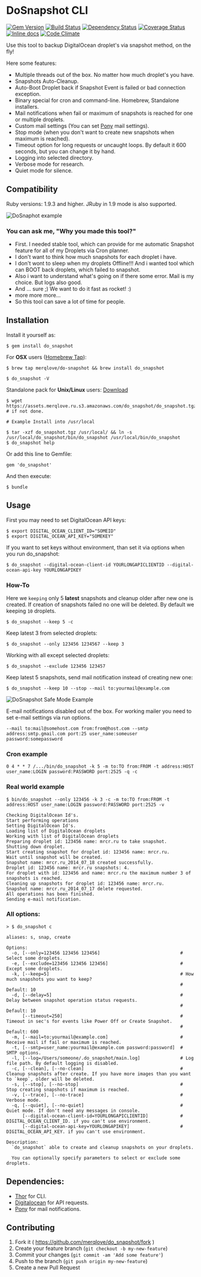 # DoSnapshot CLI

[![Gem Version](https://badge.fury.io/rb/do_snapshot.svg)](http://badge.fury.io/rb/do_snapshot)
[![Build Status](https://travis-ci.org/merqlove/do_snapshot.svg?branch=master)](https://travis-ci.org/merqlove/do_snapshot)
[![Dependency Status](https://gemnasium.com/merqlove/do_snapshot.svg)](https://gemnasium.com/merqlove/do_snapshot)
[![Coverage Status](https://coveralls.io/repos/merqlove/do_snapshot/badge.png?branch=master)](https://coveralls.io/r/merqlove/do_snapshot?branch=master)
[![Inline docs](http://inch-ci.org/github/merqlove/do_snapshot.png?branch=master)](http://inch-ci.org/github/merqlove/do_snapshot)
[![Code Climate](https://codeclimate.com/github/merqlove/do_snapshot.png)](https://codeclimate.com/github/merqlove/do_snapshot)

Use this tool to backup DigitalOcean droplet's via snapshot method, on the fly!

Here some features:

- Multiple threads out of the box. No matter how much droplet's you have.
- Snapshots Auto-Cleanup.
- Auto-Boot Droplet back if Snapshot Event is failed or bad connection exception.
- Binary special for cron and command-line. Homebrew, Standalone installers.
- Mail notifications when fail or maximum of snapshots is reached for one or multiple droplets.
- Custom mail settings (You can set [Pony](https://github.com/benprew/pony) mail settings).
- Stop mode (when you don't want to create new snapshots when maximum is reached).
- Timeout option for long requests or uncaught loops. By default it 600 seconds, but you can change it by hand.
- Logging into selected directory.
- Verbose mode for research.
- Quiet mode for silence.

## Compatibility

Ruby versions: 1.9.3 and higher. JRuby in 1.9 mode is also supported.

![DoSnaphot example](https://raw.githubusercontent.com/merqlove/do_snapshot/master/assets/example.png)

### You can ask me, "Why you made this tool?"

- First. I needed stable tool, which can provide for me automatic Snapshot feature for all of my Droplets via Cron planner.
- I don't want to think how much snapshots for each droplet i have.
- I don't wont to sleep when my droplets Offline!!! And i wanted tool which can BOOT back droplets, which failed to snapshot.
- Also i want to understand what's going on if there some error. Mail is my choice. But logs also good.
- And ... sure ;) We want to do it fast as rocket! :)
- more more more...
- So this tool can save a lot of time for people.

## Installation

Install it yourself as:

    $ gem install do_snapshot
    
For **OSX** users ([Homebrew Tap](http://github.com/merqlove/homebrew-do-snapshot)):

    $ brew tap merqlove/do-snapshot && brew install do_snapshot
    
    $ do_snapshot -V
    
Standalone pack for **Unix/Linux** users: [Download](https://assets.merqlove.ru.s3.amazonaws.com/do_snapshot/dosnapshot.tgz)
 
    $ wget https://assets.merqlove.ru.s3.amazonaws.com/do_snapshot/do_snapshot.tgz # if not done.
    
    # Example Install into /usr/local
    
    $ tar -xzf do_snapshot.tgz /usr/local/ && ln -s /usr/local/do_snapshot/bin/do_snapshot /usr/local/bin/do_snapshot 
    $ do_snapshot help      

Or add this line to Gemfile:

    gem 'do_snapshot'

And then execute:

    $ bundle
    
## Usage

First you may need to set DigitalOcean API keys: 

    $ export DIGITAL_OCEAN_CLIENT_ID="SOMEID"
    $ export DIGITAL_OCEAN_API_KEY="SOMEKEY"
 
If you want to set keys without environment, than set it via options when you run do_snapshot:

    $ do_snapshot --digital-ocean-client-id YOURLONGAPICLIENTID --digital-ocean-api-key YOURLONGAPIKEY

### How-To
 
Here we `keeping` only 5 **latest** snapshots and cleanup older after new one is created. If creation of snapshots failed no one will be deleted. By default we keeping `10` droplets.

    $ do_snapshot --keep 5 -c
  
Keep latest 3 from selected droplets:
  
    $ do_snapshot --only 123456 1234567 --keep 3
  
Working with all except selected droplets:
  
    $ do_snapshot --exclude 123456 123457
  
Keep latest 5 snapshots, send mail notification instead of creating new one:
  
    $ do_snapshot --keep 10 --stop --mail to:yourmail@example.com
    
![DoSnapshot Safe Mode Example](https://raw.githubusercontent.com/merqlove/do_snapshot/master/assets/safe_mode.png)    
    
E-mail notifications disabled out of the box. 
For working mailer you need to set e-mail settings via run options.

    --mail to:mail@somehost.com from:from@host.com --smtp address:smtp.gmail.com port:25 user_name:someuser password:somepassword

### Cron example

    0 4 * * 7 /.../bin/do_snapshot -k 5 -m to:TO from:FROM -t address:HOST user_name:LOGIN password:PASSWORD port:2525 -q -c

### Real world example

    $ bin/do_snapshot --only 123456 -k 3 -c -m to:TO from:FROM -t address:HOST user_name:LOGIN password:PASSWORD port:2525 -v
    
    Checking DigitalOcean Id's.
    Start performing operations
    Setting DigitalOcean Id's.
    Loading list of DigitalOcean droplets
    Working with list of DigitalOcean droplets
    Preparing droplet id: 123456 name: mrcr.ru to take snapshot.
    Shutting down droplet.
    Start creating snapshot for droplet id: 123456 name: mrcr.ru.
    Wait until snapshot will be created.
    Snapshot name: mrcr.ru_2014_07_18 created successfully.
    Droplet id: 123456 name: mrcr.ru snapshots: 4.
    For droplet with id: 123456 and name: mrcr.ru the maximum number 3 of snapshots is reached.
    Cleaning up snapshots for droplet id: 123456 name: mrcr.ru.
    Snapshot name: mrcr.ru_2014_07_17 delete requested.
    All operations has been finished.
    Sending e-mail notification.

### All options:    

    > $ do_snapshot c  
    
    aliases: s, snap, create
    
    Options:
      -o, [--only=123456 123456 123456]                              # Select some droplets.
      -e, [--exclude=123456 123456 123456]                           # Except some droplets.
      -k, [--keep=5]                                                 # How much snapshots you want to keep?
                                                                     # Default: 10
      -d, [--delay=5]                                                # Delay between snapshot operation status requests.
                                                                     # Default: 10                                                                    
          [--timeout=250]                                            # Timeout in sec's for events like Power Off or Create Snapshot.
                                                                     # Default: 600                                                                     
      -m, [--mail=to:yourmail@example.com]                           # Receive mail if fail or maximum is reached.
      -t, [--smtp=user_name:yourmail@example.com password:password]  # SMTP options.
      -l, [--log=/Users/someone/.do_snapshot/main.log]               # Log file path. By default logging is disabled.
      -c, [--clean], [--no-clean]                                    # Cleanup snapshots after create. If you have more images than you want to `keep`, older will be deleted.
      -s, [--stop], [--no-stop]                                      # Stop creating snapshots if maximum is reached.
      -v, [--trace], [--no-trace]                                    # Verbose mode.
      -q, [--quiet], [--no-quiet]                                    # Quiet mode. If don't need any messages in console.
          [--digital-ocean-client-id=YOURLONGAPICLIENTID]            # DIGITAL_OCEAN_CLIENT_ID. if you can't use environment.
          [--digital-ocean-api-key=YOURLONGAPIKEY]                   # DIGITAL_OCEAN_API_KEY. if you can't use environment.    
    
    Description:
      `do_snapshot` able to create and cleanup snapshots on your droplets.
    
      You can optionally specify parameters to select or exclude some droplets.   

## Dependencies:

- [Thor](https://github.com/erikhuda/thor) for CLI.
- [Digitalocean](https://github.com/scottmotte/digitalocean) for API requests.
- [Pony](https://github.com/benprew/pony) for mail notifications.

## Contributing

1. Fork it ( https://github.com/merqlove/do_snapshot/fork )
2. Create your feature branch (`git checkout -b my-new-feature`)
3. Commit your changes (`git commit -am 'Add some feature'`)
4. Push to the branch (`git push origin my-new-feature`)
5. Create a new Pull Request
